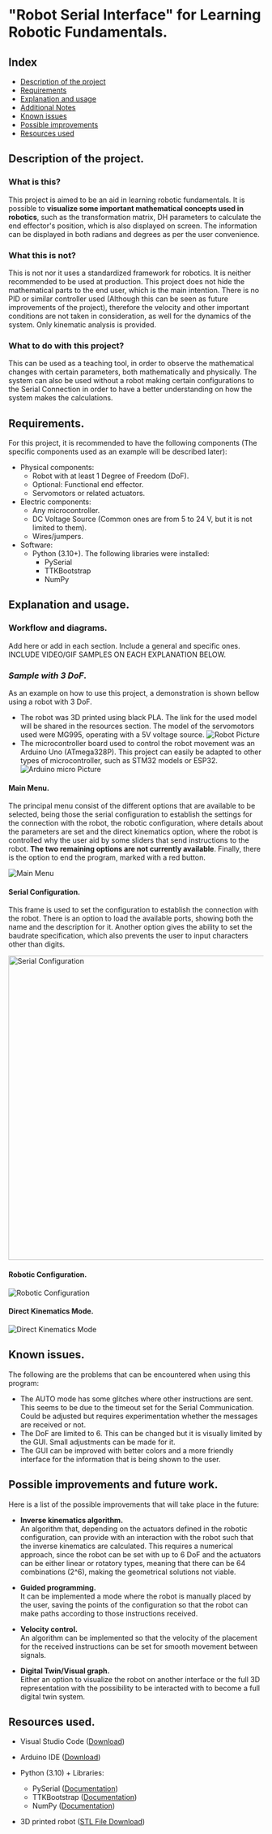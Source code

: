 # "Robot Serial Interface" for Learning Robotic Fundamentals.

## Index
- [Description of the project](#description-of-the-project)
- [Requirements](#requirements)
- [Explanation and usage](#explanation-and-usage)
- [Additional Notes](#additional-notes)
- [Known issues](#known-issues)
- [Possible improvements](#possible-improvements)
- [Resources used](#resources-used)

## Description of the project.
### What is this?
This project is aimed to be an aid in learning robotic fundamentals. It is possible to **visualize some important mathematical concepts used in robotics**, such as the transformation matrix, DH parameters to calculate the end effector's position, which is also displayed on screen. The information can be displayed in both radians and degrees as per the user convenience. 

### What this is not?
This is not nor it uses a standardized framework for robotics. It is neither recommended to be used at production. This project does not hide the mathematical parts to the end user, which is the main intention.
There is no PID or similar controller used (Although this can be seen as future improvements of the project), therefore the velocity and other important conditions are not taken in consideration, as well for the dynamics of the system. Only kinematic analysis is provided. 

### What to do with this project?
This can be used as a teaching tool, in order to observe the mathematical changes with certain parameters, both mathematically and physically. The system can also be used without a robot making certain configurations to the Serial Connection in order to have a better understanding on how the system makes the calculations.

## Requirements.
For this project, it is recommended to have the following components (The specific components used as an example will be described later):
- Physical components:
    - Robot with at least 1 Degree of Freedom (DoF).
    - Optional: Functional end effector.
    - Servomotors or related actuators.
- Electric components:
    - Any microcontroller.
    - DC Voltage Source (Common ones are from 5 to 24 V, but it is not limited to them).
    - Wires/jumpers.
- Software:
    - Python (3.10+). The following libraries were installed:
        - PySerial
        - TTKBootstrap
        - NumPy


## Explanation and usage.
### Workflow and diagrams.



Add here or add in each section. Include a general and specific ones.
INCLUDE VIDEO/GIF SAMPLES ON EACH EXPLANATION BELOW. 




### *Sample with 3 DoF*.
As an example on how to use this project, a demonstration is shown bellow using a robot with 3 DoF.

- The robot was 3D printed using black PLA. The link for the used model will be shared in the resources section. The model of the servomotors used were MG995, operating with a 5V voltage source.
![Robot Picture](/media/12-Robot%20iso.jpg) 
- The microcontroller board used to control the robot movement was an Arduino Uno (ATmega328P). This project can easily be adapted to other types of microcontroller, such as STM32 models or ESP32.
![Arduino micro Picture](/media/9-Arduino.jpg) 

#### Main Menu.
The principal menu consist of the different options that are available to be selected, being those the serial configuration to establish the settings for the connection with the robot, the robotic configuration, where details about the parameters are set and the direct kinematics option, where the robot is controlled why the user aid by some sliders that send instructions to the robot. **The two remaining options are not currently available**. 
Finally, there is the option to end the program, marked with a red button.

![Main Menu](/media/0-MainMenu.png)

#### Serial Configuration.

This frame is used to set the configuration to establish the connection with the robot. There is an option to load the available ports, showing both the name and the description for it. Another option gives the ability to set the baudrate specification, which also prevents the user to input characters other than digits.

<img src="media/0-SerialConfiguration.png" alt="Serial Configuration" width="600"/>


#### Robotic Configuration.
![Robotic Configuration](/media/0-RoboticConfig.png)

#### Direct Kinematics Mode.
![Direct Kinematics Mode](/media/0-DKM.png)

## Known issues.
The following are the problems that can be encountered when using this program:
- The AUTO mode has some glitches where other instructions are sent. This seems to be due to the timeout set for the Serial Communication. Could be adjusted but requires experimentation whether the messages are received or not. 
- The DoF are limited to 6. This can be changed but it is visually limited by the GUI. Small adjustments can be made for it.
- The GUI can be improved with better colors and a more friendly interface for the information that is being shown to the user.

## Possible improvements and future work.
Here is a list of the possible improvements that will take place in the future:
- **Inverse kinematics algorithm.** <br>
An algorithm that, depending on the actuators defined in the robotic configuration, can provide with an interaction with the robot such that the inverse kinematics are calculated. This requires a numerical approach, since the robot can be set with up to 6 DoF and the actuators can be either linear or rotatory types, meaning that there can be 64 combinations (2^6), making the geometrical solutions not viable. 

- **Guided programming.**<br>
It can be implemented a mode where the robot is manually placed by the user, saving the points of the configuration so that the robot can make paths according to those instructions received.

- **Velocity control.**<br>
An algorithm can be implemented so that the velocity of the placement for the received instructions can be set for smooth movement between signals. 

- **Digital Twin/Visual graph.**<br>
Either an option to visualize the robot on another interface or the full 3D representation with the possibility to be interacted with to become a full digital twin system.

## Resources used.
- Visual Studio Code ([Download](https://code.visualstudio.com/))

- Arduino IDE ([Download](https://www.arduino.cc/en/software))

- Python (3.10) + Libraries:
    - PySerial ([Documentation](https://pypi.org/project/pyserial/))
    - TTKBootstrap ([Documentation](https://ttkbootstrap.readthedocs.io/en/latest/))
    - NumPy ([Documentation](https://numpy.org/))

- 3D printed robot ([STL File Download](https://www.thingiverse.com/thing:3458238))


